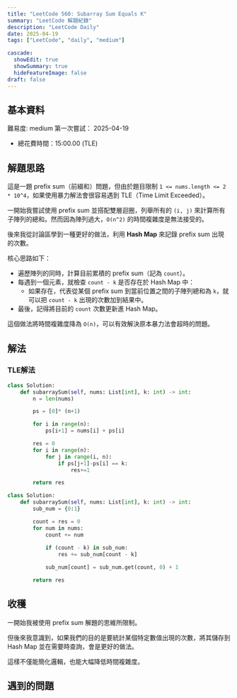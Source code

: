 ```yaml
---
title: "LeetCode 560: Subarray Sum Equals K"
summary: "LeetCode 解題紀錄"
description: "LeetCode Daily"
date: 2025-04-19
tags: ["LeetCode", "daily", "medium"]

cascade:
  showEdit: true
  showSummary: true
  hideFeatureImage: false
draft: false
---
```


## 基本資料

難易度: medium
第一次嘗試： 2025-04-19
- 總花費時間：15:00.00 (TLE)

## 解題思路

這是一題 prefix sum（前綴和）問題，但由於題目限制 `1 <= nums.length <= 2 * 10^4`，如果使用暴力解法會很容易遇到 TLE（Time Limit Exceeded）。

一開始我嘗試使用 prefix sum 並搭配雙層迴圈，列舉所有的 `(i, j)` 來計算所有子陣列的總和。然而因為陣列過大，`O(n^2)` 的時間複雜度是無法接受的。

後來我從討論區學到一種更好的做法，利用 **Hash Map** 來記錄 prefix sum 出現的次數。

核心思路如下：

- 遍歷陣列的同時，計算目前累積的 prefix sum（記為 `count`）。
- 每遇到一個元素，就檢查 `count - k` 是否存在於 Hash Map 中：
    - 如果存在，代表從某個 prefix sum 到當前位置之間的子陣列總和為 `k`，就可以把 `count - k` 出現的次數加到結果中。
- 最後，記得將目前的 `count` 次數更新進 Hash Map。

這個做法將時間複雜度降為 `O(n)`，可以有效解決原本暴力法會超時的問題。


## 解法
### TLE解法
```python
class Solution:
    def subarraySum(self, nums: List[int], k: int) -> int:
        n = len(nums)

        ps = [0]* (n+1)

        for i in range(n):
            ps[i+1] = nums[i] + ps[i]

        res = 0
        for i in range(n):
            for j in range(i, n):
                if ps[j+1]-ps[i] == k:
                    res+=1

        return res
```

```python
class Solution:
    def subarraySum(self, nums: List[int], k: int) -> int:
        sub_num = {0:1}

        count = res = 0
        for num in nums:
            count += num
            
            if (count - k) in sub_num:
                res += sub_num[count - k]

            sub_num[count] = sub_num.get(count, 0) + 1

        return res

```

## 收穫

一開始我被使用 prefix sum 解題的思維所限制。

但後來我意識到，如果我們的目的是要統計某個特定數值出現的次數，將其儲存到 Hash Map 並在需要時查詢，會是更好的做法。

這樣不僅能簡化邏輯，也能大幅降低時間複雜度。



## 遇到的問題